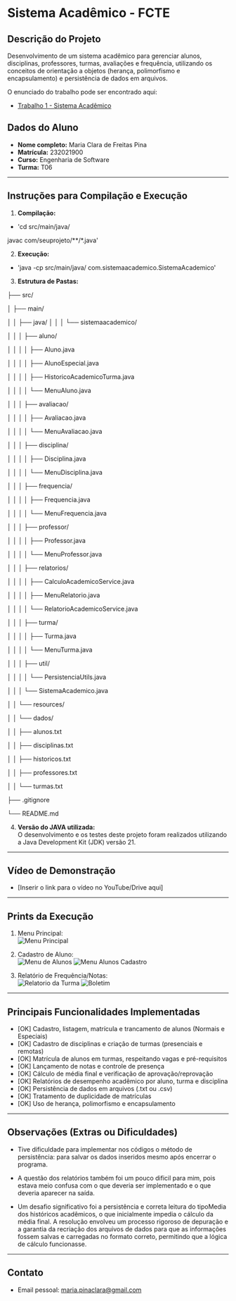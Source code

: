 # Sistema Acadêmico - FCTE

## Descrição do Projeto

Desenvolvimento de um sistema acadêmico para gerenciar alunos, disciplinas, professores, turmas, avaliações e frequência, utilizando os conceitos de orientação a objetos (herança, polimorfismo e encapsulamento) e persistência de dados em arquivos.

O enunciado do trabalho pode ser encontrado aqui:
- [Trabalho 1 - Sistema Acadêmico](https://github.com/lboaventura25/OO-T06_2025.1_UnB_FCTE/blob/main/trabalhos/ep1/README.md)

## Dados do Aluno

- **Nome completo:** Maria Clara de Freitas Pina
- **Matrícula:** 232021900
- **Curso:** Engenharia de Software
- **Turma:** T06

---

## Instruções para Compilação e Execução

1. **Compilação:**  
- 'cd src/main/java/

javac com/seuprojeto/**/*.java'

2. **Execução:**  
- 'java -cp src/main/java/ com.sistemaacademico.SistemaAcademico'

3. **Estrutura de Pastas:**  

├── src/

│   ├── main/ 


│   │   ├── java/ 
│   │   │       └── sistemaacademico/ 

│   │   │           ├── aluno/ 

│   │   │           │   ├── Aluno.java 

│   │   │           │   ├── AlunoEspecial.java 

│   │   │           │   ├── HistoricoAcademicoTurma.java 

│   │   │           │   └── MenuAluno.java 

│   │   │           ├── avaliacao/ 

│   │   │           │   ├── Avaliacao.java 

│   │   │           │   └── MenuAvaliacao.java 


│   │   │           ├── disciplina/ 

│   │   │           │   ├── Disciplina.java 

│   │   │           │   └── MenuDisciplina.java 


│   │   │           ├── frequencia/ 

│   │   │           │   ├── Frequencia.java 

│   │   │           │   └── MenuFrequencia.java 

│   │   │           ├── professor/ 

│   │   │           │   ├── Professor.java 

│   │   │           │   └── MenuProfessor.java 

│   │   │           ├── relatorios/ 

│   │   │           │   ├── CalculoAcademicoService.java 

│   │   │           │   ├── MenuRelatorio.java 

│   │   │           │   └── RelatorioAcademicoService.java

│   │   │           ├── turma/ 

│   │   │           │   ├── Turma.java 

│   │   │           │   └── MenuTurma.java

│   │   │           ├── util/   

│   │   │           │   └── PersistenciaUtils.java 

│   │   │           └── SistemaAcademico.java 

│   │   └── resources/ 

│   │       └── dados/ 

│   │           ├── alunos.txt 

│   │           ├── disciplinas.txt 

│   │           ├── historicos.txt 

│   │           ├── professores.txt 

│   │           └── turmas.txt 

├── .gitignore 

└── README.md 

4. **Versão do JAVA utilizada:**  
   O desenvolvimento e os testes deste projeto foram realizados utilizando a Java Development Kit (JDK) versão 21.

---

## Vídeo de Demonstração

- [Inserir o link para o vídeo no YouTube/Drive aqui]

---

## Prints da Execução

1. Menu Principal:  
  ![Menu Principal](https://github.com/user-attachments/assets/410011db-e8b7-4ff6-b7fd-145ce3af23c2)


2. Cadastro de Aluno:  
   ![Menu de Alunos](https://github.com/user-attachments/assets/127282ca-e051-4561-9283-95f40e8b9058)
   ![Menu Alunos Cadastro](https://github.com/user-attachments/assets/593cfbe9-ef2a-41a3-be00-c77f8ffa7875)



4. Relatório de Frequência/Notas:  
  ![Relatorio da Turma](https://github.com/user-attachments/assets/9cd04cd2-7dd9-494f-b1f5-db8894cde294)
  ![Boletim](https://github.com/user-attachments/assets/dd63b26c-2c3f-4d9d-9f75-b19312270cfc)



---

## Principais Funcionalidades Implementadas

- [OK] Cadastro, listagem, matrícula e trancamento de alunos (Normais e Especiais)
- [OK] Cadastro de disciplinas e criação de turmas (presenciais e remotas)
- [OK] Matrícula de alunos em turmas, respeitando vagas e pré-requisitos
- [OK] Lançamento de notas e controle de presença
- [OK] Cálculo de média final e verificação de aprovação/reprovação
- [OK] Relatórios de desempenho acadêmico por aluno, turma e disciplina
- [OK] Persistência de dados em arquivos (.txt ou .csv)
- [OK] Tratamento de duplicidade de matrículas
- [OK] Uso de herança, polimorfismo e encapsulamento

---

## Observações (Extras ou Dificuldades)

- Tive dificuldade para implementar nos códigos o método de persistência: para salvar os dados inseridos mesmo após encerrar o programa.

- A questão dos relatórios também foi um pouco  dificil para mim, pois estava meio confusa com o que deveria ser implementado e o que deveria aparecer na saída.

- Um desafio significativo foi a persistência e correta leitura do tipoMedia dos históricos acadêmicos, o que inicialmente impedia o cálculo da média final. A resolução envolveu um processo rigoroso de depuração e a garantia da recriação dos arquivos de dados para que as informações fossem salvas e carregadas no formato correto, permitindo que a lógica de cálculo funcionasse.

---

## Contato

- Email pessoal: maria.pinaclara@gmail.com
